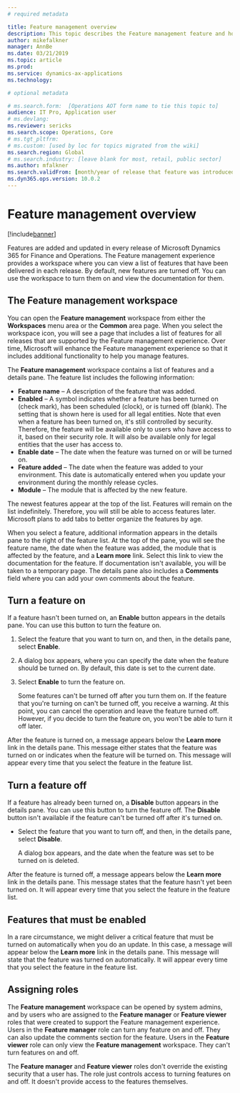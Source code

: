 ```yaml
---
# required metadata

title: Feature management overview
description: This topic describes the Feature management feature and how you can use it.
author: mikefalkner
manager: AnnBe
ms.date: 03/21/2019
ms.topic: article
ms.prod: 
ms.service: dynamics-ax-applications
ms.technology: 

# optional metadata

# ms.search.form:  [Operations AOT form name to tie this topic to]
audience: IT Pro, Application user
# ms.devlang: 
ms.reviewer: sericks
ms.search.scope: Operations, Core
# ms.tgt_pltfrm: 
# ms.custom: [used by loc for topics migrated from the wiki]
ms.search.region: Global 
# ms.search.industry: [leave blank for most, retail, public sector]
ms.author: mfalkner
ms.search.validFrom: [month/year of release that feature was introduced in, in format yyyy-mm-dd]
ms.dyn365.ops.version: 10.0.2
---
```


# Feature management overview

[!include[banner](../../includes/banner.md)]

Features are added and updated in every release of Microsoft Dynamics 365 for Finance and Operations. The Feature management experience provides a workspace where you can view a list of features that have been delivered in each release. By default, new features are turned off. You can use the workspace to turn them on and view the documentation for them.

## The Feature management workspace

You can open the **Feature management** workspace from either the **Workspaces** menu area or the **Common** area page. When you select the workspace icon, you will see a page that includes a list of features for all releases that are supported by the Feature management experience. Over time, Microsoft will enhance the Feature management experience so that it includes additional functionality to help you manage features.

The **Feature management** workspace contains a list of features and a details pane. The feature list includes the following information:

- **Feature name** – A description of the feature that was added.
- **Enabled** – A symbol indicates whether a feature has been turned on (check mark), has been scheduled (clock), or is turned off (blank). The setting that is shown here is used for all legal entities. Note that even when a feature has been turned on, it's still controlled by security. Therefore, the feature will be available only to users who have access to it, based on their security role. It will also be available only for legal entities that the user has access to.
- **Enable date** – The date when the feature was turned on or will be turned on.
- **Feature added** – The date when the feature was added to your environment. This date is automatically entered when you update your environment during the monthly release cycles.
- **Module** – The module that is affected by the new feature.

The newest features appear at the top of the list. Features will remain on the list indefinitely. Therefore, you will still be able to access features later. Microsoft plans to add tabs to better organize the features by age.

When you select a feature, additional information appears in the details pane to the right of the feature list. At the top of the pane, you will see the feature name, the date when the feature was added, the module that is affected by the feature, and a **Learn more** link. Select this link to view the documentation for the feature. If documentation isn't available, you will be taken to a temporary page. The details pane also includes a **Comments** field where you can add your own comments about the feature.

## Turn a feature on

If a feature hasn't been turned on, an **Enable** button appears in the details pane. You can use this button to turn the feature on.

1. Select the feature that you want to turn on, and then, in the details pane, select **Enable**.
2. A dialog box appears, where you can specify the date when the feature should be turned on. By default, this date is set to the current date.
3. Select **Enable** to turn the feature on.

    Some features can't be turned off after you turn them on. If the feature that you're turning on can't be turned off, you receive a warning. At this point, you can cancel the operation and leave the feature turned off. However, if you decide to turn the feature on, you won't be able to turn it off later.

After the feature is turned on, a message appears below the **Learn more** link in the details pane. This message either states that the feature was turned on or indicates when the feature will be turned on. This message will appear every time that you select the feature in the feature list.

## Turn a feature off

If a feature has already been turned on, a **Disable** button appears in the details pane. You can use this button to turn the feature off. The **Disable** button isn't available if the feature can't be turned off after it's turned on.

- Select the feature that you want to turn off, and then, in the details pane, select **Disable**.

    A dialog box appears, and the date when the feature was set to be turned on is deleted.

After the feature is turned off, a message appears below the **Learn more** link in the details pane. This message states that the feature hasn't yet been turned on. It will appear every time that you select the feature in the feature list.

## Features that must be enabled

In a rare circumstance, we might deliver a critical feature that must be turned on automatically when you do an update. In this case, a message will appear below the **Learn more** link in the details pane. This message will state that the feature was turned on automatically. It will appear every time that you select the feature in the feature list.

## Assigning roles

The **Feature management** workspace can be opened by system admins, and by users who are assigned to the **Feature manager** or **Feature viewer** roles that were created to support the Feature management experience. Users in the **Feature manager** role can turn any feature on and off. They can also update the comments section for the feature. Users in the **Feature viewer** role can only view the **Feature management** workspace. They can't turn features on and off.

The **Feature manager** and **Feature viewer** roles don't override the existing security that a user has. The role just controls access to turning features on and off. It doesn't provide access to the features themselves.
